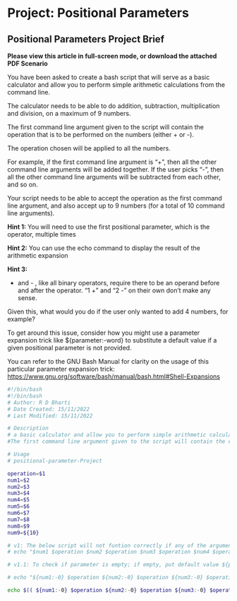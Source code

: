 # Project: Positional Parameters
## Positional Parameters Project Brief

**Please view this article in full-screen mode, or download the attached PDF
Scenario**

You have been asked to create a bash script that will serve as a basic calculator and allow you to perform simple arithmetic calculations from the command line.

The calculator needs to be able to do addition, subtraction, multiplication and division, on a maximum of 9 numbers.

The first command line argument given to the script will contain the operation that is to be performed on the numbers (either + or -).

The operation chosen will be applied to all the numbers.

For example, if the first command line argument is “+”, then all the other command line arguments will be added together. If the user picks “-”, then all the other command line arguments will be subtracted from each other, and so on.

Your script needs to be able to accept the operation as the first command line argument, and also accept up to 9 numbers (for a total of 10 command line arguments).

**Hint 1:** You will need to use the first positional parameter, which is the operator, multiple times

**Hint 2:** You can use the echo command to display the result of the arithmetic expansion

**Hint 3:**
+ and - , like all binary operators, require there to be an operand before and after the operator. “1 +” and “2 -” on their own don’t make any sense.

Given this, what would you do if the user only wanted to add 4 numbers, for example?

To get around this issue, consider how you might use a parameter expansion trick like ${parameter:-word} to substitute a default value if a given positional parameter is not provided.

You can refer to the GNU Bash Manual for clarity on the usage of this particular parameter expansion trick: https://www.gnu.org/software/bash/manual/bash.html#Shell-Expansions


```bash
#!/bin/bash
#!/bin/bash
# Author: R D Bharti
# Date Created: 15/11/2022
# Last Modified: 15/11/2022

# Description
# a basic calculator and allow you to perform simple arithmetic calculations from the command line
#The first command line argument given to the script will contain the operation that is to be performed on the numbers (either + or -).

# Usage
# positional-parameter-Project

operation=$1
num1=$2
num2=$3
num3=$4
num4=$5
num5=$6
num6=$7
num7=$8
num8=$9
num9=${10}

# v1: The below script will not funtion correctly if any of the argument is empty
# echo "$num1 $operation $num2 $operation $num3 $operation $num4 $operation $num5 $operation $num6 $operation $num7 $operation $num8 $operation $num9" | bc

# v1.1: To check if parameter is empty; if empty, put default value ${parameter:-defaultValue}

# echo "${num1:-0} $operation ${num2:-0} $operation ${num3:-0} $operation ${num4:-0} $operation ${num5:-0} $operation ${num6:-0} $operation ${num7:-0} $operation ${num8:-0} $operation ${num9:-0}" | bc

echo $(( ${num1:-0} $operation ${num2:-0} $operation ${num3:-0} $operation ${num4:-0} $operation ${num5:-0} $operation ${num6:-0} $operation ${num7:-0} $operation ${num8:-0} $operation ${num9:-0} ))
```